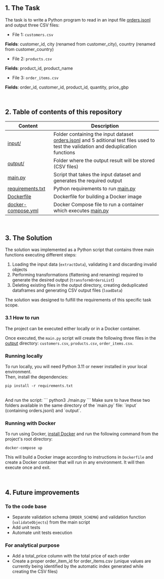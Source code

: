 ## 1. The Task

The task is to write a Python program to read in an input file [orders.jsonl](input/orders.jsonl) and output three CSV files:

- File 1: `customers.csv`

**Fields**: customer_id, city (renamed from customer_city), country (renamed from customer_country)

- File 2: `products.csv`

**Fields**: product_id, product_name

- File 3: `order_items.csv`

**Fields**: order_id, customer_id, product_id, quantity, price_gbp

<br />

## 2. Table of contents of this repository

| Content                                  | Description |
| ------                                   | ------ |
| [input/](input/)                          | Folder containing the input dataset [orders.jsonl](input/orders.jsonl) and 5 aditional test files used to test the validation and deduplication functions |
| [output/](output/)                        | Folder where the output result will be stored (CSV files) |
| [main.py](main.py)                       | Script that takes the input dataset and generates the required output|
| [requirements.txt](requirements.txt)     | Python requirements to run [main.py](main.py)|
| [Dockerfile](Dockerfile)                 | Dockerfile for building a Docker image |
| [docker-compose.yml](docker-compose.yml) | Docker Compose file to run a container which executes [main.py](main.py) |

<br />

## 3. The Solution

The solution was implemented as a Python script that contains three main functions executing different steps:

1. Loading the input data (`extractData`), validating it and discarding invalid objects
2. Performing transformations (flattening and renaming) required to generate the desired output (`transformOrdersList`)
3. Deleting existing files in the output directory, creating deduplicated dataframes and generating CSV output files (`loadData`)

The solution was designed to fulfill the requirements of this specific task scope. 

### 3.1 How to run

The project can be executed either locally or in a Docker container.

Once executed, the `main.py` script will create the following three files in the [output](output/) directory: `customers.csv`, `products.csv`, `order_items.csv`. 

### Running locally
To run locally, you will need Python 3.11 or newer installed in your local environment. 
<br />
Then, install the dependencies: 
```
pip install -r requirements.txt
```
<br />
And run the script:
```
python3 ./main.py
```
Make sure to have these two folders available in the same directory of the `main.py` file: `input` (containing orders.jsonl) and `output`.

### Running with Docker
To run using Docker, [install Docker](https://docs.docker.com/get-docker/) and run the following command from the project's root directory:
```
docker-compose up
```

This will build a Docker image according to instructions in `Dockerfile` and create a Docker container that will run in any environment. It will then execute once and exit.

<br />

## 4. Future improvements
### To the code base
- Separate validation schema (`ORDER_SCHEMA`) and validation function (`validateObjects`) from the main script
- Add unit tests
- Automate unit tests execution
### For analytical purpose
- Add a total_price column with the total price of each order 
- Create a proper order_item_id for order_items.csv (unique values are currently being identified by the automatic index generated while creating the CSV files)




